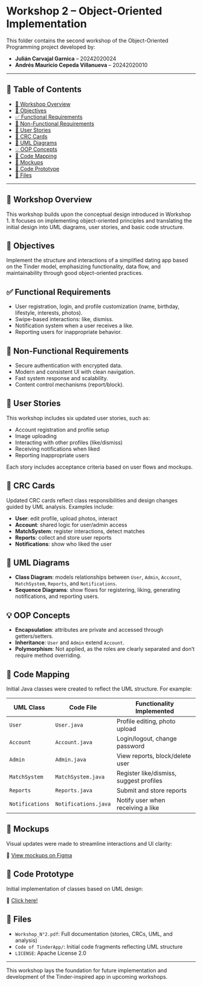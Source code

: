 # Workshop 2 – Object-Oriented Implementation

This folder contains the second workshop of the Object-Oriented Programming project developed by:

- **Julián Carvajal Garnica** – 20242020024  
- **Andrés Mauricio Cepeda Villanueva** – 20242020010  

---

## 📑 Table of Contents

- [📘 Workshop Overview](#-workshop-overview)
- [🎯 Objectives](#-objectives)
- [✅ Functional Requirements](#-functional-requirements)
- [🔐 Non-Functional Requirements](#-non-functional-requirements)
- [🧩 User Stories](#-user-stories)
- [🧠 CRC Cards](#-crc-cards)
- [🧱 UML Diagrams](#-uml-diagrams)
- [💡 OOP Concepts](#-oop-concepts)
- [🔄 Code Mapping](#-code-mapping)
- [🎨 Mockups](#-mockups)
- [📂 Code Prototype](#-code-prototype)
- [📄 Files](#-files)

---

## 📘 Workshop Overview

This workshop builds upon the conceptual design introduced in Workshop 1. It focuses on implementing object-oriented principles and translating the initial design into UML diagrams, user stories, and basic code structure.

## 🎯 Objectives

Implement the structure and interactions of a simplified dating app based on the Tinder model, emphasizing functionality, data flow, and maintainability through good object-oriented practices.

## ✅ Functional Requirements

- User registration, login, and profile customization (name, birthday, lifestyle, interests, photos).
- Swipe-based interactions: like, dismiss.
- Notification system when a user receives a like.
- Reporting users for inappropriate behavior.

## 🔐 Non-Functional Requirements

- Secure authentication with encrypted data.
- Modern and consistent UI with clean navigation.
- Fast system response and scalability.
- Content control mechanisms (report/block).

## 🧩 User Stories

This workshop includes six updated user stories, such as:

- Account registration and profile setup
- Image uploading
- Interacting with other profiles (like/dismiss)
- Receiving notifications when liked
- Reporting inappropriate users

Each story includes acceptance criteria based on user flows and mockups.

## 🧠 CRC Cards

Updated CRC cards reflect class responsibilities and design changes guided by UML analysis. Examples include:

- **User**: edit profile, upload photos, interact
- **Account**: shared logic for user/admin access
- **MatchSystem**: register interactions, detect matches
- **Reports**: collect and store user reports
- **Notifications**: show who liked the user

## 🧱 UML Diagrams

- **Class Diagram**: models relationships between `User`, `Admin`, `Account`, `MatchSystem`, `Reports`, and `Notifications`.
- **Sequence Diagrams**: show flows for registering, liking, generating notifications, and reporting users.

## 💡 OOP Concepts

- **Encapsulation**: attributes are private and accessed through getters/setters.
- **Inheritance**: `User` and `Admin` extend `Account`.
- **Polymorphism**: Not applied, as the roles are clearly separated and don’t require method overriding.

## 🔄 Code Mapping

Initial Java classes were created to reflect the UML structure. For example:

| UML Class      | Code File         | Functionality Implemented                    |
|----------------|-------------------|----------------------------------------------|
| `User`         | `User.java`        | Profile editing, photo upload                |
| `Account`      | `Account.java`     | Login/logout, change password                |
| `Admin`        | `Admin.java`       | View reports, block/delete user              |
| `MatchSystem`  | `MatchSystem.java` | Register like/dismiss, suggest profiles      |
| `Reports`      | `Reports.java`     | Submit and store reports                     |
| `Notifications`| `Notifications.java`| Notify user when receiving a like           |

## 🎨 Mockups

Visual updates were made to streamline interactions and UI clarity:

🔗 [View mockups on Figma](https://www.figma.com/design/Fjw8QTU486SoliSIwdrVPO/Mockup-WorkShop)

## 📂 Code Prototype

Initial implementation of classes based on UML design:

🔗 [Click here!](https://github.com/Foulsito/TinderApp/tree/main/Workshop_2/Code%20of%20TinderApp)

## 📄 Files

- `Workshop_N°2.pdf`: Full documentation (stories, CRCs, UML, and analysis)
- `Code of TinderApp/`: Initial code fragments reflecting UML structure
- `LICENSE`: Apache License 2.0

---

This workshop lays the foundation for future implementation and development of the Tinder-inspired app in upcoming workshops.

